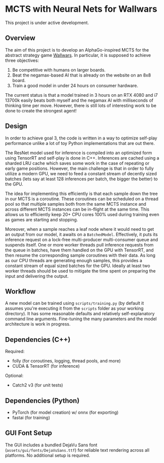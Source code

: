 # MCTS with Neural Nets for Wallwars

This project is under active development.

## Overview

The aim of this project is to develop an AlphaGo-inspired MCTS for the abstract strategy game
[Wallwars](https://www.wallwars.net).
In particular, it is supposed to achieve three objectives:

1. Be competitive with humans on larger boards.
2. Beat the negamax-based AI that is already on the website on an 8x8 board.
3. Train a good model in under 24 hours on consumer hardware.

The current status is that a model trained in 3 hours on an RTX 4080 and i7 13700k easily beats both
myself and the negamax AI with milliseconds of thinking time per move.
However, there is still lots of interesting work to be done to create the strongest agent!

## Design

In order to achieve goal 3, the code is written in a way to optimize self-play performance unlike a
lot of toy Python implementations that are out there.

The ResNet model used for inference is compiled into an optimized form using TensorRT and self-play
is done in C++.
Inferences are cached using a sharded LRU cache which saves some work in the case of repeating or
early game positions.
However, the main challenge is that in order to fully utilize a modern GPU, we need to feed a
constant stream of decently sized batches (lets say at least 128 inferences per batch, the bigger
the better) to the GPU.

The idea for implementing this efficiently is that each sample down the tree in our MCTS is a
coroutine.
These coroutines can be scheduled on a thread pool so that multiple samples both from the same MCTS
instance and across different MCTS instances can be in-flight at the same time.
This allows us to efficiently keep 20+ CPU cores 100% used during training even as games are
starting and stopping.

Moreover, when a sample reaches a leaf node where it would need to get an output from our model, it
awaits on a `BatchedModel`.
Effectively, it puts its inference request on a lock-free multi-producer multi-consumer queue and
suspends itself.
One or more worker threads pull inference requests from the queue in batches, have them handled on
the GPU with TensorRT, and then resume the corresponding sample coroutines with their data.
As long as our CPU threads are generating enough samples, this provides a constant stream of equal
sized batches for the GPU.
Ideally at least two worker threads should be used to mitigate the time spent on preparing the input
and delivering the output.

## Workflow

A new model can be trained using `scripts/training.py` (by default it assumes you're executing it
from the `scripts` folder as your working directory).
It has some reasonable defaults and relatively self-explanatory command line arguments.
Fine-tuning the many parameters and the model architecture is work in progress.

## Dependencies (C++)

Required:
* folly (for coroutines, logging, thread pools, and more)
* CUDA & TensorRT (for inference)

Optional:
* Catch2 v3 (for unit tests)

## Dependencies (Python)

* PyTorch (for model creation) w/ onnx (for exporting)
* fastai  (for training)

## GUI Font Setup

The GUI includes a bundled DejaVu Sans font (`assets/gui/fonts/DejaVuSans.ttf`) for reliable text rendering across all platforms. No additional setup is required.
